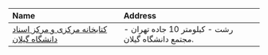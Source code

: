 | Name                                                                                                                         | Address                                            |
|:-----------------------------------------------------------------------------------------------------------------------------|:---------------------------------------------------|
| [كتابخانه مركزی و مركز اسناد دانشگاه گيلان](https://lib.ir/fa/library/271/كتابخانه-مركزی-و-مركز-اسناد-دانشگاه-گيلان/search/) | رشت - كيلومتر 10 جاده تهران - مجتمع دانشگاه گيلان. |